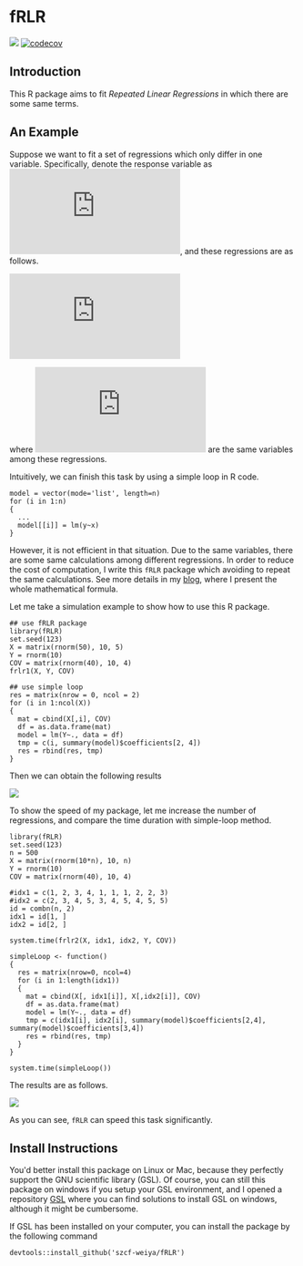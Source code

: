 # fRLR

[![](https://travis-ci.org/szcf-weiya/fRLR.svg?branch=master)](https://travis-ci.org/szcf-weiya/fRLR) [![codecov](https://codecov.io/gh/szcf-weiya/fRLR/branch/master/graph/badge.svg)](https://codecov.io/gh/szcf-weiya/fRLR)

## Introduction

This R package aims to fit *Repeated Linear Regressions* in which there are some same terms.

## An Example

Suppose we want to fit a set of regressions which only differ in one variable. Specifically, denote the response variable as ![](https://latex.codecogs.com/gif.latex?y), and these regressions are as follows.

![](https://latex.codecogs.com/gif.latex?%5Cbegin%7Barray%7D%7Bll%7D%20y%26%5Csim%20x_1%20&plus;%20cov_1%20&plus;%20cov_2&plus;%5Cldots&plus;cov_m%5C%5C%20y%26%5Csim%20x_2%20&plus;%20cov_1%20&plus;cov_2&plus;%5Cldots&plus;cov_m%5C%5C%20%5Ccdot%20%26%5Csim%20%5Ccdots%5C%5C%20y%26%5Csim%20x_n%20&plus;%20cov_1%20&plus;cov_2&plus;%5Cldots&plus;cov_m%5C%5C%20%5Cend%7Barray%7D)

where ![](https://latex.codecogs.com/gif.latex?%24cov_i%2C%20i%3D1%2C%5Cldots%2C%20m%24) are the same variables among these regressions.

Intuitively, we can finish this task by using a simple loop in R code.

```
model = vector(mode='list', length=n)
for (i in 1:n)
{
  ...
  model[[i]] = lm(y~x)
}
```

However, it is not efficient in that situation. Due to the same variables, there are some same calculations among different regressions. In order to reduce the cost of computation, I write this `fRLR` package which avoiding to repeat the same calculations. See more details in my [blog](https://stats.hohoweiya.xyz//regression/2017/09/26/An-R-Package-Fit-Repeated-Linear-Regressions/), where I present the whole mathematical formula.



Let me take a simulation example to show how to use this R package.

```
## use fRLR package
library(fRLR)
set.seed(123)
X = matrix(rnorm(50), 10, 5)
Y = rnorm(10)
COV = matrix(rnorm(40), 10, 4)
frlr1(X, Y, COV)

## use simple loop
res = matrix(nrow = 0, ncol = 2)
for (i in 1:ncol(X))
{
  mat = cbind(X[,i], COV)
  df = as.data.frame(mat)
  model = lm(Y~., data = df)
  tmp = c(i, summary(model)$coefficients[2, 4])
  res = rbind(res, tmp)
}
```

Then we can obtain the following results

![](https://stats.hohoweiya.xyz/images//frlr_ex1.png)

To show the speed of my package, let me increase the number of regressions, and compare the time duration with simple-loop method.

```
library(fRLR)
set.seed(123)
n = 500
X = matrix(rnorm(10*n), 10, n)
Y = rnorm(10)
COV = matrix(rnorm(40), 10, 4)

#idx1 = c(1, 2, 3, 4, 1, 1, 1, 2, 2, 3)
#idx2 = c(2, 3, 4, 5, 3, 4, 5, 4, 5, 5)
id = combn(n, 2)
idx1 = id[1, ]
idx2 = id[2, ]

system.time(frlr2(X, idx1, idx2, Y, COV))

simpleLoop <- function()
{
  res = matrix(nrow=0, ncol=4)
  for (i in 1:length(idx1))
  {
    mat = cbind(X[, idx1[i]], X[,idx2[i]], COV)
    df = as.data.frame(mat)
    model = lm(Y~., data = df)
    tmp = c(idx1[i], idx2[i], summary(model)$coefficients[2,4], summary(model)$coefficients[3,4])
    res = rbind(res, tmp)
  }
}

system.time(simpleLoop())
```

The results are as follows.

![](https://stats.hohoweiya.xyz/images//frlr_speed.png)

As you can see, `fRLR` can speed this task significantly.

## Install Instructions

You'd better install this package on Linux or Mac, because they perfectly support the GNU scientific library (GSL). Of course, you can still this package on windows if you setup your GSL environment, and I opened a repository [GSL](https://github.com/szcf-weiya/GSLwin) where you can find solutions to install GSL on windows, although it might be cumbersome.

If GSL has been installed on your computer, you can install the package by the following command
```
devtools::install_github('szcf-weiya/fRLR')
```
